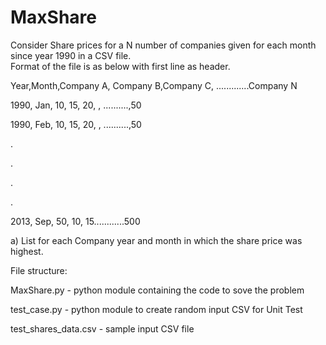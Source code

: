 MaxShare
========

Consider Share prices for a N number of companies given for each month since year 1990 in a CSV file.  
Format of the file is as below with first line as header.
 
Year,Month,Company A, Company B,Company C, .............Company N

1990, Jan, 10, 15, 20, , ..........,50

1990, Feb, 10, 15, 20, , ..........,50

.

.

.

.

2013, Sep, 50, 10, 15............500
 

a) List for each Company year and month in which the share price was highest.  



File structure:

MaxShare.py - python module containing the code to sove the problem

test_case.py - python module to create random input CSV for Unit Test

test_shares_data.csv - sample input CSV file
 